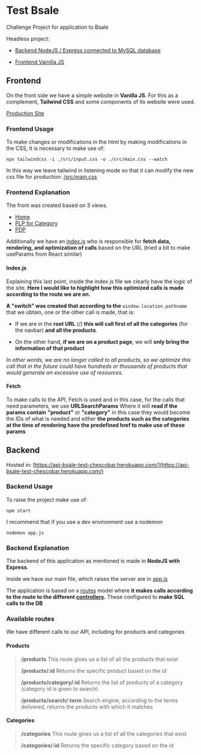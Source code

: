 # Test Bsale

Challenge Project for application to Bsale

Headless project:

- [Backend NodeJS / Express connected to MySQL database](https://github.com/chescobarf/Bsale-Chescobar-Back)

- [Frontend Vainilla JS](https://github.com/chescobarf/Bsale-Chescobar-Front)

## Frontend
On the front side we have a simple website in **Vanilla JS**.
For this as a complement, **Tailwind CSS** and some components of its website were used.

[Production Site](https://bsale-test-chescobar.netlify.app/)

### Frontend Usage
To make changes or modifications in the html by making modifications in the CSS, it is necessary to make use of:

    npx tailwindcss -i ./src/input.css -o ./src/main.css --watch

In this way we leave tailwind in listening mode so that it can modify the new css file for production: [/src/main.css](https://github.com/chescobarf/Bsale-Chescobar-Front/blob/master/src/main.css)

### Frontend Explanation
The front was created based on 3 views.

 - [Home](https://github.com/chescobarf/Bsale-Chescobar-Front/blob/master/index.html)
 - [PLP for Category](https://github.com/chescobarf/Bsale-Chescobar-Front/blob/master/category.html)
 - [PDP](https://github.com/chescobarf/Bsale-Chescobar-Front/blob/master/product.html)
 
Additionally we have an [index.js](https://github.com/chescobarf/Bsale-Chescobar-Front/blob/master/index.js) who is responsible for  **fetch data, rendering, and optimization of calls** based on the URL (tried a bit to make useParams from React similar)

#### Index.js

Explaining this last point,
inside the index js file we clearly have the logic of the site. **Here I would like to highlight how this optimized calls is made according to the route we are on.**

**A "switch" was created that according to the** `window.location.pathname` that we obtain, one or the other call is made, that is:

- If we are in the **root URL** (/) **this will call first of all the categories** (for the navbar) **and all the products**.

- On the other hand, **if we are on a product page**, we will **only bring the information of that product**

 *In other words, we are no longer called to all products, so we optimize this call that in the future could have hundreds or thousands of products that would generate an excessive use of resources.*

#### Fetch
To make calls to the API, Fetch is used and in this case, for the calls that need parameters, we use **URLSearchParams**
Where it will **read if the params contain** **"product"** or **"category"** in this case they would become the IDs of what is needed and either **the products such as the categories at the time of rendering have the predefined href to make use of these params**


## Backend

Hosted in:
[https://api-bsale-test-chescobar.herokuapp.com/](https://api-bsale-test-chescobar.herokuapp.com/)

### Backend Usage

To raise the project make use of:
```
npm start
```
I recommend that if you use a dev environment use a nodemon
```
nodemon app.js
```
### Backend Explanation

The backend of this application as mentioned is made in **NodeJS with Express**.

Inside we have our main file, which raises the server are in [app.js](https://github.com/chescobarf/Bsale-Chescobar-Back/blob/master/app.js)

The application is based on a [routes](https://github.com/chescobarf/Bsale-Chescobar-Back/tree/master/routes) model where **it makes calls according to the route to the different [controllers](https://github.com/chescobarf/Bsale-Chescobar-Back/tree/master/controllers).**
These configured to **make SQL calls to the DB**

### Available routes
We have different calls to our API, including for products and categories

#### Products

> 	**/products**
> This route gives us a list of all the products that exist
> 
> 	**/products/:id**
> Returns the specific product based on the id
> 
>**/products/category/:id**
> Returns the list of products of a category (category id is given to search)	
> 
>**/products/search/:term**
> Search engine, according to the terms delivered, returns the products with which it matches

#### Categories

> 	**/categories**
> This route gives us a list of all the categories that exist
> 
> 	**/categories/:id**
> Returns the specific category based on the id

